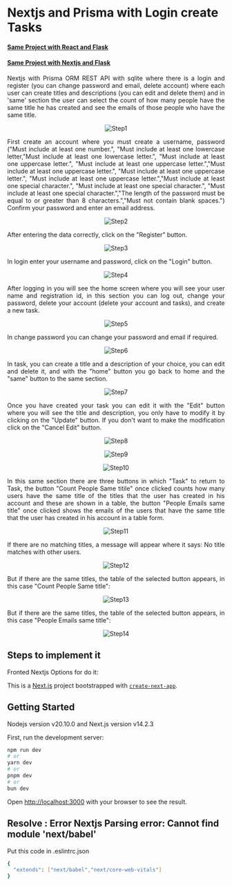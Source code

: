 # Nextjs and Prisma with Login create Tasks

#### [Same Project with React and Flask ](https://github.com/diegoperea20/Flask-React-Login-create-Tasks)

#### [Same Project with Nextjs and Flask ](https://github.com/diegoperea20/Nextjs-and-Flask-with-Login-create-Tasks)

<p align="justify">
Nextjs with Prisma ORM REST API with sqlite where there is a login and register (you can change password and email, delete account) where each user can create titles and descriptions (you can edit and delete them) and in 'same' section the user can select the count of how many people have the same title he has created and see the emails of those people who have the same title.
</p>

<p align="center">
  <img src="README-images/login.PNG" alt="Step1">
</p>

<p align="justify">
First create an account where you must create a username, password ("Must include at least one number.", "Must include at least one lowercase letter,"Must include at least one lowercase letter.", "Must include at least one uppercase letter.", "Must include at least one uppercase letter.","Must include at least one uppercase letter.", "Must include at least one uppercase letter.", "Must include at least one uppercase letter.","Must include at least one special character.", "Must include at least one special character.", "Must include at least one special character.","The length of the password must be equal to or greater than 8 characters.","Must not contain blank spaces.")  Confirm your password and enter an email address.
</p>

<p align="center">
  <img src="README-images/loginup_1.PNG" alt="Step2">
</p>

<p align="justify">
After entering the data correctly, click on the "Register" button.
</p>

<p align="center">
  <img src="README-images/loginup-2.PNG" alt="Step3">
</p>


<p align="justify">
In login enter your username and password, click on the "Login" button.
</p>

<p align="center">
  <img src="README-images/login-2.PNG" alt="Step4">
</p>


<p align="justify">
After logging in you will see the home screen where you will see your user name and registration id, in this section you can log out, change your password, delete your account (delete your account and tasks), and create a new task.
</p>

<p align="center">
  <img src="README-images/home.PNG" alt="Step5">
</p>

<p align="justify">
In change password you can change your password and email if required.
</p>

<p align="center">
  <img src="README-images/changepassword.PNG" alt="Step6">
</p>

<p align="justify">
In task, you can create a title and a description of your choice, you can edit and delete it, and with the "home" button you go back to home and the "same" button to the same section.
</p>

<p align="center">
  <img src="README-images/task-1.PNG" alt="Step7">
</p>

<p align="justify">
Once you have created your task you can edit it with the "Edit" button where you will see the title and description, you only have to modify it by clicking on the "Update" button. If you don't want to make the modification click on the "Cancel Edit" button.
</p>

<p align="center">
  <img src="README-images/task-edit.PNG" alt="Step8">
</p>
<p align="center">
  <img src="README-images/task-edit-2.PNG" alt="Step9">
</p>
<p align="center">
  <img src="README-images/task-edit-3.PNG" alt="Step10">
</p>

<p align="justify">
In this same section there are three buttons in which "Task" to return to Task, the button "Count People Same titile" once clicked counts how many users have the same title of the titles that the user has created in his account and these are shown in a table, the button "People Emails same title" once clicked shows the emails of the users that have the same title that the user has created in his account in a table form.
</p>

<p align="center">
  <img src="README-images/same.PNG" alt="Step11">
</p>

<p align="justify">
If there are no matching titles, a message will appear where it says: No title matches with other users.
</p>

<p align="center">
  <img src="README-images/same-not.PNG" alt="Step12">
</p>

<p align="justify">
But if there are the same titles, the table of the selected button appears, in this case "Count People Same title":
</p>
<p align="center">
  <img src="README-images/same-count.PNG" alt="Step13">
</p>

<p align="justify">
But if there are the same titles, the table of the selected button appears, in this case "People Emails same title":
</p>
<p align="center">
  <img src="README-images/same-emails.PNG" alt="Step14">
</p>


## Steps to implement it


Fronted Nextjs Options for do it:


This is a [Next.js](https://nextjs.org/) project bootstrapped with [`create-next-app`](https://github.com/vercel/next.js/tree/canary/packages/create-next-app).

## Getting Started
Nodejs version v20.10.0 and Next.js version v14.2.3 

First, run the development server:

```bash
npm run dev
# or
yarn dev
# or
pnpm dev
# or
bun dev
```

Open [http://localhost:3000](http://localhost:3000) with your browser to see the result.

## Resolve : Error Nextjs Parsing error: Cannot find module 'next/babel'

Put this code in .eslintrc.json 
```bash
{
  "extends": ["next/babel","next/core-web-vitals"]
}
```


